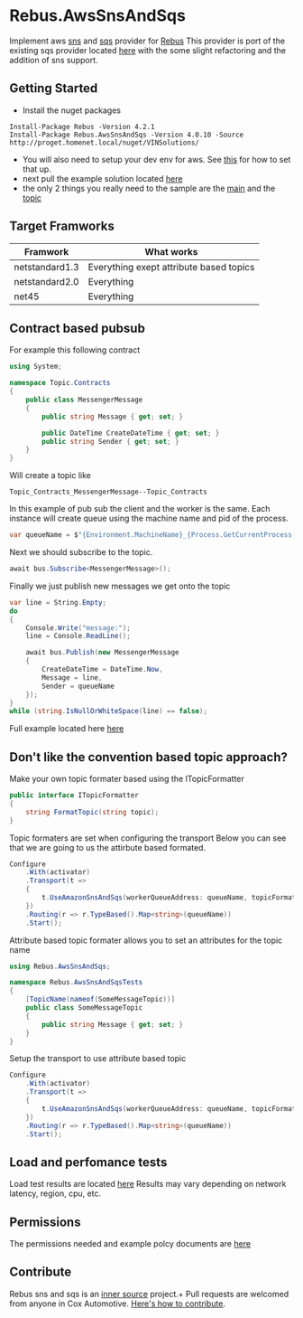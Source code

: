 # Rebus.AwsSnsAndSqs
Implement aws [sns](https://aws.amazon.com/sns/) and [sqs](https://aws.amazon.com/sqs/) provider for [Rebus](https://github.com/rebus-org/Rebus)
This provider is port of the existing sqs provider located [here](https://github.com/rebus-org/Rebus.AmazonSQS) with the some slight refactoring and the addition of sns support.

## Getting Started

* Install the nuget packages
```batch
Install-Package Rebus -Version 4.2.1
Install-Package Rebus.AwsSnsAndSqs -Version 4.0.10 -Source http://proget.homenet.local/nuget/VINSolutions/
```
* You will also need to setup your dev env for aws. See [this](https://aws.amazon.com/blogs/developer/referencing-credentials-using-profiles/) for how to set that up.
* next pull the example solution located [here](https://ghe.coxautoinc.com/Mike-Connelly/Rebus.AwsSnsAndSqs/blob/master/RebusSnsSqsExample)
* the only 2 things you really need to the sample are the [main](https://ghe.coxautoinc.com/Mike-Connelly/Rebus.AwsSnsAndSqs/blob/master/RebusSnsSqsExample/MessangerConsole/Program.cs) and the [topic](https://ghe.coxautoinc.com/Mike-Connelly/Rebus.AwsSnsAndSqs/blob/master/RebusSnsSqsExample/Topic.Contracts/MessengerMessage.cs)


## Target Framworks

Framwork       | What works
-------------- | ----------
netstandard1.3 | Everything exept attribute based topics
netstandard2.0 | Everything
net45          | Everything


## Contract based pubsub

For example this following contract
```csharp
using System;

namespace Topic.Contracts
{
    public class MessengerMessage
    {
        public string Message { get; set; }

        public DateTime CreateDateTime { get; set; }
        public string Sender { get; set; }
    }
}
```

Will create a topic like
```
Topic_Contracts_MessengerMessage--Topic_Contracts
```

In this example of pub sub the client and the worker is the same.
Each instance will create queue using the machine name and pid of the process.
```csharp
var queueName = $"{Environment.MachineName}_{Process.GetCurrentProcess().Id}".ToLowerInvariant();
```
Next we should subscribe to the topic.
```csharp
await bus.Subscribe<MessengerMessage>();
```
Finally we just publish new messages we get onto the topic
```csharp
var line = String.Empty;
do
{
    Console.Write("message:");
    line = Console.ReadLine();

    await bus.Publish(new MessengerMessage
    {
        CreateDateTime = DateTime.Now,
        Message = line,
        Sender = queueName
    });
}
while (string.IsNullOrWhiteSpace(line) == false);
```
Full example located here [here](FullExample.md)

## Don't like the convention based topic approach?
Make your own topic formater based using the ITopicFormatter
```csharp
public interface ITopicFormatter
{
    string FormatTopic(string topic);
}
```

Topic formaters are set when configuring the transport
Below you can see that we are going to us the attirbute based formated.
```csharp
Configure
    .With(activator)
    .Transport(t => 
    { 
        t.UseAmazonSnsAndSqs(workerQueueAddress: queueName, topicFormatter: new YourCustomTopicFormatter()); 
    })
    .Routing(r => r.TypeBased().Map<string>(queueName))
    .Start();
```

Attribute based topic formater allows you to set an attributes for the topic name
```csharp
using Rebus.AwsSnsAndSqs;

namespace Rebus.AwsSnsAndSqsTests
{
    [TopicName(nameof(SomeMessageTopic))]
    public class SomeMessageTopic
    {
        public string Message { get; set; }
    }
}
``` 

Setup the transport to use attribute based topic
```csharp
Configure
    .With(activator)
    .Transport(t => 
    { 
        t.UseAmazonSnsAndSqs(workerQueueAddress: queueName, topicFormatter: new AttributeBasedTopicFormatter()); 
    })
    .Routing(r => r.TypeBased().Map<string>(queueName))
    .Start();
```

## Load and perfomance tests
Load test results are located [here](LoadResults.md)
Results may vary depending on network latency, region, cpu, etc.

## Permissions
The permissions needed and example polcy documents are [here](PERMISSIONS.md)

## Contribute

Rebus sns and sqs is an [inner source](https://en.wikipedia.org/wiki/Inner_source) project.+
Pull requests are welcomed from anyone in Cox Automotive.
[Here's how to contribute](CONTRIBUTE.md).